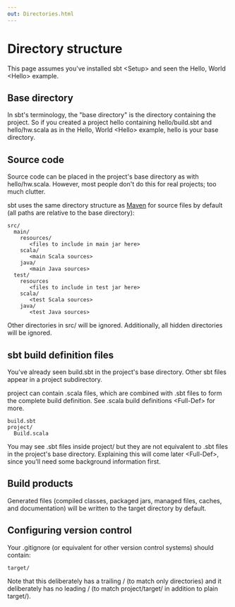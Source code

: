 ```yaml
---
out: Directories.html
---
```


Directory structure
===================

This page assumes you've installed sbt \<Setup\> and seen the
Hello, World \<Hello\> example.

Base directory
--------------

In sbt's terminology, the "base directory" is the directory containing
the project. So if you created a project hello containing
hello/build.sbt and hello/hw.scala as in the Hello, World \<Hello\>
example, hello is your base directory.

Source code
-----------

Source code can be placed in the project's base directory as with
hello/hw.scala. However, most people don't do this for real projects;
too much clutter.

sbt uses the same directory structure as
[Maven](http://maven.apache.org/) for source files by default (all paths
are relative to the base directory):

``` {.sourceCode .text}
src/
  main/
    resources/
       <files to include in main jar here>
    scala/
       <main Scala sources>
    java/
       <main Java sources>
  test/
    resources
       <files to include in test jar here>
    scala/
       <test Scala sources>
    java/
       <test Java sources>
```

Other directories in src/ will be ignored. Additionally, all hidden
directories will be ignored.

sbt build definition files
--------------------------

You've already seen build.sbt in the project's base directory. Other sbt
files appear in a project subdirectory.

project can contain .scala files, which are combined with .sbt files to
form the complete build definition. See
.scala build definitions \<Full-Def\> for more.

``` {.sourceCode .text}
build.sbt
project/
  Build.scala
```

You may see .sbt files inside project/ but they are not equivalent to
.sbt files in the project's base directory. Explaining this will
come later \<Full-Def\>, since you'll need some background information
first.

Build products
--------------

Generated files (compiled classes, packaged jars, managed files, caches,
and documentation) will be written to the target directory by default.

Configuring version control
---------------------------

Your .gitignore (or equivalent for other version control systems) should
contain:

``` {.sourceCode .text}
target/
```

Note that this deliberately has a trailing / (to match only directories)
and it deliberately has no leading / (to match project/target/ in
addition to plain target/).
